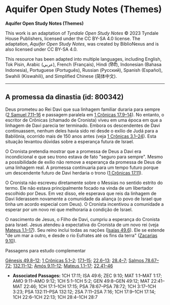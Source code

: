 # Aquifer Open Study Notes (Themes)

**Aquifer Open Study Notes (Themes)**

This work is an adaptation of *Tyndale Open Study Notes* © 2023 Tyndale House Publishers, licensed under the CC BY\-SA 4\.0 license. The adaptation, *Aquifer Open Study Notes*, was created by BiblioNexus and is also licensed under CC BY\-SA 4\.0\.

This resource has been adapted into multiple languages, including English, Tok Pisin, Arabic (عربي), French (Français), Hindi (हिंदी), Indonesian (Bahasa Indonesia), Portuguese (Português), Russian (Русский), Spanish (Español), Swahili (Kiswahili), and Simplified Chinese (简体中文).



--------------------------------

## A promessa da dinastia (id: 800342)

Deus prometeu ao Rei Davi que sua linhagem familiar duraria para sempre ([2 Samuel 7\.11–16](https://ref.ly/2Sam7:11-2Sam7:16) e passagem paralela em [1 Crônicas 17\.9–14](https://ref.ly/1Chr17:9-1Chr17:14)). No entanto, o escritor de Crônicas (chamado de Cronista) viveu em uma época em que a linhagem de Davi parecia ter terminado. Embora os descendentes de Davi continuassem, nenhum deles havia sido rei desde o exílio de Judá para a Babilônia, ocorrido mais de 150 anos antes (veja [1 Crônicas 3\.1–24](https://ref.ly/1Chr3:17-1Chr3:23)). Esta situação levantou dúvidas sobre a esperança futura de Israel.

O Cronista pretendia mostrar que a promessa de Deus a Davi era incondicional e que seu trono estava de fato "seguro para sempre". Mesmo a possibilidade de exílio não remove a esperança da promessa de Deus de uma linhagem real. A promessa continuaria para um tempo futuro porque um descendente futuro de Davi herdaria o trono ([1 Crônicas 17\.11](https://ref.ly/1Chr17:11)).

O Cronista não escreveu diretamente sobre o Messias no sentido estrito do termo. Ele não estava principalmente focado na vinda de um libertador escolhido por Deus. Em vez disso, ele esperava que reis da linhagem de Davi liderassem novamente a comunidade da aliança (o povo de Israel que tinha um acordo especial com Deus). O Cronista incentivou a comunidade a esperar por um novo rei que melhoraria a condição de Israel.

O nascimento de Jesus, o Filho de Davi, cumpriu a esperança do Cronista para Israel. Jesus atendeu à expectativa do Cronista de um novo rei (veja [Mateus 1\.1–17](https://ref.ly/Matt1:1-Matt1:17)). Seu reino inclui todas as nações ([Isaías 49\.6](https://ref.ly/Isa49:6)). Ele se estende "de um mar a outro, e desde o rio Eufrates até os fins da terra" ([Zacarias 9\.10](https://ref.ly/Zech9:10)).

Passagens para estudo complementar

[Gênesis 49\.8–12](https://ref.ly/Gen49:8-Gen49:12); [1 Crônicas 5\.1–2](https://ref.ly/1Chr5:1-1Chr5:2); [17\.1–15](https://ref.ly/1Chr17:1-1Chr17:15); [22\.6–13](https://ref.ly/1Chr22:6-1Chr22:13); [28\.4–7](https://ref.ly/1Chr28:4-1Chr28:7); [Salmos 78\.67–72](https://ref.ly/Ps78:67-Ps78:72); [132\.11–12](https://ref.ly/Ps132:11-Ps132:12); [Amós 9\.11–12](https://ref.ly/Amos9:11-Amos9:12); [Mateus 1\.1–17](https://ref.ly/Matt1:1-Matt1:17); [22\.41–46](https://ref.ly/Matt22:41-Matt22:46)

* **Associated Passages:** 1CH 17:11; ISA 49:6; ZEC 9:10; MAT 1:1–MAT 1:17; AMO 9:11–AMO 9:12; 1CH 5:1–1CH 5:2; GEN 49:8–GEN 49:12; MAT 22:41–MAT 22:46; 1CH 17:1–1CH 17:15; PSA 78:67–PSA 78:72; 1CH 3:17–1CH 3:23; PSA 132:11–PSA 132:12; 2SA 7:11–2SA 7:16; 1CH 17:9–1CH 17:14; 1CH 22:6–1CH 22:13; 1CH 28:4–1CH 28:7

